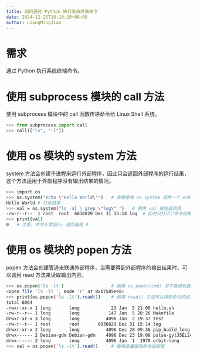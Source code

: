 ```yaml
---
title: 如何通过 Python 执行系统终端命令
date: 2024-12-25T16:10:20+08:00
author: LiangMingJian
---
```


# 需求

通过 Python 执行系统终端命令。

# 使用 subprocess 模块的 call 方法

使用 subprocess 模块中的 call 函数传递命令给 Linux Shell 系统。

```python
>>> from subprocess import call  
>>> call(["ls", "-l"])
```

# 使用 os 模块的 system 方法

system 方法会创建子进程来运行外部程序，因此只会返回外部程序的运行结果，这个方法适用于外部程序没有输出结果的情况。

```bash
>>> import os  
>>> os.system("echo \"Hello World\"")   # 直接使用 os.system 调用一个 echo 命令  
Hello World # 打印结果  
>>> val = os.system("ls -al | grep \"log\" ")   # 使用 val 接收返回值  
-rw-r--r--  1 root  root  6030829 Dec 31 15:14 log  # 此时只打印了命令结果  
>>> print(val)
0   # 注意，命令正常运行，返回值是 0
```

# 使用 os 模块的 popen 方法

popen 方法会创建管道来联通外部程序，当需要得到外部程序的输出结果时，可以调用 read 方法来读取输出内容。

```bash
>>> os.popen('ls -lt')                  # 调用 os.popen(cmd) 并不能得到我们想要的结果  
<open file 'ls -lt ', mode 'r' at 0xb7585ee8>  
>>> print(os.popen('ls -lt').read())    # 调用 read() 方法可以得到命令的结果  
total 6064  
-rwxr-xr-x 1 long       long            23 Jan  5 21:00 hello.sh  
-rw-r--r-- 1 long       long           147 Jan  5 20:26 Makefile  
drwxr-xr-x 3 long       long          4096 Jan  2 19:37 test  
-rw-r--r-- 1 root       root       6030829 Dec 31 15:14 log  
drwxr-xr-x 2 long       long          4096 Dec 28 09:36 pip_build_long  
drwx------ 2 Debian-gdm Debian-gdm    4096 Dec 23 19:08 pulse-gylJ5EL24GU9  
drwx------ 2 long       long          4096 Jan  1  1970 orbit-long  
>>> val = os.popen('ls -lt').read()     # 使用变量接收命令返回值
```
